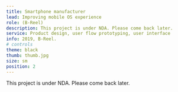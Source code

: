 ```yaml
---
title: Smartphone manufacturer
lead: Improving mobile OS experience
role: (B-Reel)
description: This project is under NDA. Please come back later.
service: Product design, user flow prototyping, user interface
info: 2019, B-Reel.
# controls
theme: black
thumb: thumb.jpg
size: sm
position: 2
---
```


This project is under NDA. Please come back later.